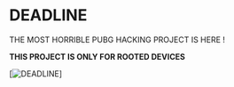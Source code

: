 # DEADLINE


THE MOST HORRIBLE PUBG HACKING PROJECT IS HERE !

**THIS PROJECT IS ONLY FOR ROOTED DEVICES**

[![DEADLINE](https://telegra.ph/file/ffe286609b3e3206c5153.png)]


